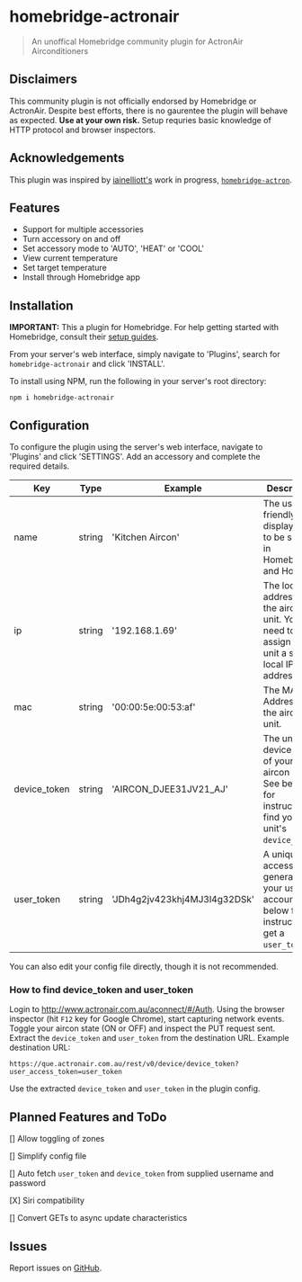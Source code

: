 # homebridge-actronair
> An unoffical Homebridge community plugin for ActronAir Airconditioners

## Disclaimers
This community plugin is not officially endorsed by Homebridge or ActronAir. Despite best efforts, there is no gaurentee the plugin will behave as expected. **Use at your own risk.**
Setup requries basic knowledge of HTTP protocol and browser inspectors.
## Acknowledgements
This plugin was inspired by [iainelliott's](https://github.com/iainelliott) work in progress, [`homebridge-actron`](https://www.npmjs.com/package/homebridge-actron).
## Features
- Support for multiple accessories
- Turn accessory on and off
- Set accessory mode to 'AUTO', 'HEAT' or 'COOL'
- View current temperature
- Set target temperature
- Install through Homebridge app

## Installation
**IMPORTANT:** This a plugin for Homebridge. For help getting started with Homebridge, consult their  [setup guides](https://github.com/homebridge/homebridge/wiki).

From your server's web interface, simply navigate to 'Plugins', search for `homebridge-actronair` and click 'INSTALL'.

To install using NPM, run the following in your server's root directory:
```
npm i homebridge-actronair
```
## Configuration
To configure the plugin using the server's web interface, navigate to 'Plugins' and click 'SETTINGS'. Add an accessory and complete the required details.

Key | Type | Example | Description
---|---|---|---
name | string | 'Kitchen Aircon' | The user-friendly display name to be shown in Homebridge and Home.
ip | string | '192.168.1.69' | The local IP address of the aircon unit. You will need to assign your unit a static local IP address.
mac | string | '00:00:5e:00:53:af' | The MAC Address of the aircon unit.
device_token | string | 'AIRCON_DJEE31JV21_AJ' | The unique device token of your aircon unit. See below for instruction to find your unit's ```device_token```.
user_token | string | 'JDh4g2jv423khj4MJ3l4g32DSk' | A unique access token generated for your user account. See below for instruction to get a ```user_token```.

You can also edit your config file directly, though it is not recommended.
### How to find device_token and user_token
Login to http://www.actronair.com.au/aconnect/#/Auth. Using the browser inspector (hit ```F12``` key for Google Chrome), start capturing network events. Toggle your aircon state (ON or OFF) and inspect the PUT request sent. Extract the ```device_token``` and ```user_token``` from the destination URL. Example destination URL:
```
https://que.actronair.com.au/rest/v0/device/device_token?user_access_token=user_token
```
Use the extracted ```device_token``` and ```user_token``` in the plugin config. 
## Planned Features and ToDo
[] Allow toggling of zones

[] Simplify config file

[] Auto fetch ```user_token``` and ```device_token``` from supplied username and password

[X] Siri compatibility

[] Convert GETs to async update characteristics

## Issues
Report issues on [GitHub](https://github.com/Snakey42069/homebridge-actronair/issues).



